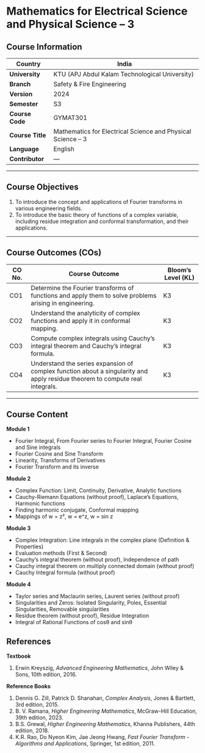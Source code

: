 # Mathematics for Electrical Science and Physical Science – 3

## Course Information  

| **Country** | India |
|-------------|-------|
| **University** | KTU (APJ Abdul Kalam Technological University) |
| **Branch** | Safety & Fire Engineering |
| **Version** | 2024 |
| **Semester** | S3 |
| **Course Code** | GYMAT301 |
| **Course Title** | Mathematics for Electrical Science and Physical Science – 3 |
| **Language** | English |
| **Contributor** | — |

---

## Course Objectives  
1. To introduce the concept and applications of Fourier transforms in various engineering fields.  
2. To introduce the basic theory of functions of a complex variable, including residue integration and conformal transformation, and their applications.  

---

## Course Outcomes (COs)  

| **CO No.** | **Course Outcome** | **Bloom’s Level (KL)** |
|------------|---------------------|------------------------|
| CO1 | Determine the Fourier transforms of functions and apply them to solve problems arising in engineering. | K3 |
| CO2 | Understand the analyticity of complex functions and apply it in conformal mapping. | K3 |
| CO3 | Compute complex integrals using Cauchy’s integral theorem and Cauchy’s integral formula. | K3 |
| CO4 | Understand the series expansion of complex function about a singularity and apply residue theorem to compute real integrals. | K3 |

---

## Course Content  

**Module 1**  
- Fourier Integral, From Fourier series to Fourier Integral, Fourier Cosine and Sine integrals  
- Fourier Cosine and Sine Transform  
- Linearity, Transforms of Derivatives  
- Fourier Transform and its inverse  

**Module 2**  
- Complex Function: Limit, Continuity, Derivative, Analytic functions  
- Cauchy-Riemann Equations (without proof), Laplace’s Equations, Harmonic functions  
- Finding harmonic conjugate, Conformal mapping  
- Mappings of w = z², w = e^z, w = sin z  

**Module 3**  
- Complex Integration: Line integrals in the complex plane (Definition & Properties)  
- Evaluation methods (First & Second)  
- Cauchy’s integral theorem (without proof), Independence of path  
- Cauchy integral theorem on multiply connected domain (without proof)  
- Cauchy Integral formula (without proof)  

**Module 4**  
- Taylor series and Maclaurin series, Laurent series (without proof)  
- Singularities and Zeros: Isolated Singularity, Poles, Essential Singularities, Removable singularities  
- Residue theorem (without proof), Residue Integration  
- Integral of Rational Functions of cosθ and sinθ  

## References  

**Textbook**  
1. Erwin Kreyszig, *Advanced Engineering Mathematics*, John Wiley & Sons, 10th edition, 2016.  

**Reference Books**  
1. Dennis G. Zill, Patrick D. Shanahan, *Complex Analysis*, Jones & Bartlett, 3rd edition, 2015.  
2. B. V. Ramana, *Higher Engineering Mathematics*, McGraw-Hill Education, 39th edition, 2023.  
3. B.S. Grewal, *Higher Engineering Mathematics*, Khanna Publishers, 44th edition, 2018.  
4. K.R. Rao, Do Nyeon Kim, Jae Jeong Hwang, *Fast Fourier Transform - Algorithms and Applications*, Springer, 1st edition, 2011.  

